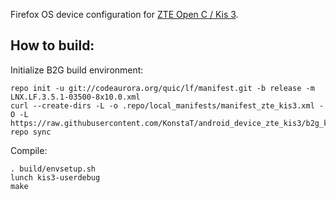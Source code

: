 Firefox OS device configuration for [ZTE Open C / Kis 3](http://www.modaco.com/topic/373261-Firefox-OS/).

How to build:
-------------

Initialize B2G build environment:

    repo init -u git://codeaurora.org/quic/lf/manifest.git -b release -m LNX.LF.3.5.1-03500-8x10.0.xml
    curl --create-dirs -L -o .repo/local_manifests/manifest_zte_kis3.xml -O -L https://raw.githubusercontent.com/KonstaT/android_device_zte_kis3/b2g_kk_3.5/patches/manifest_zte_kis3.xml
    repo sync

Compile:

    . build/envsetup.sh
    lunch kis3-userdebug
    make
